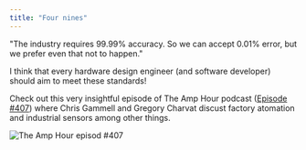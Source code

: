 ```yaml
---
title: "Four nines"
---
```

"The industry requires 99.99% accuracy. So we can accept 0.01% error, but we prefer even that not to happen."

I think that every hardware design engineer (and software developer) should aim to meet these standards!

Check out this very insightful episode of The Amp Hour podcast ([Episode #407](https://theamphour.com/407-gregory-charvat-and-three-new-companies/)) where Chris Gammell and Gregory Charvat discust factory atomation and industrial sensors among other things.

![The Amp Hour episod #407](https://theamphour.com/wp-content/uploads/2018/09/GregCharvatHumatics-242x300.jpg "Gregory Charvat")
